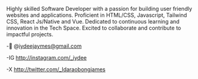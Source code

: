 Highly skilled Software Developer with a passion for building user friendly websites and applications. Proficient in HTML/CSS, Javascript, Tailwind CSS, React Js/Native and Vue. Dedicated to continuous learning and innovation in the Tech Space. Excited to collaborate and contribute to impactful projects.

-📩 @iydeejaymes@gmail.com

-IG http://instagram.com/_iydee

-X http://twitter.com/_Idaraobongjames
